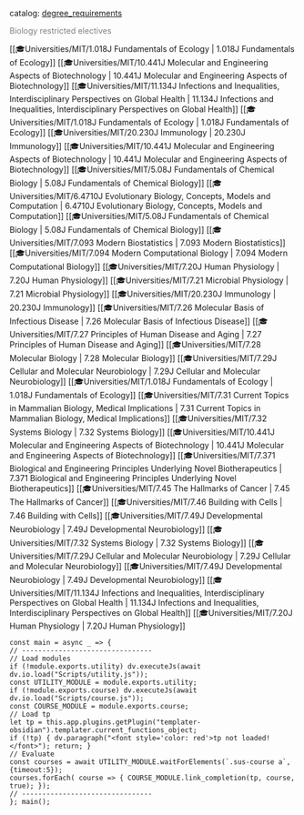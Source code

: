 catalog: [degree_requirements](https://eecsis.mit.edu/degree_requirements.html#BIORE)

<font style="color: grey">Biology restricted electives</font>

<span class="sus-course">[[🎓Universities/MIT/1.018J Fundamentals of Ecology | 1.018J Fundamentals of Ecology]]</span>
<span class="sus-course">[[🎓Universities/MIT/10.441J Molecular and Engineering Aspects of Biotechnology | 10.441J Molecular and Engineering Aspects of Biotechnology]]</span>
<span class="sus-course">[[🎓Universities/MIT/11.134J Infections and Inequalities, Interdisciplinary Perspectives on Global Health | 11.134J Infections and Inequalities, Interdisciplinary Perspectives on Global Health]]</span>
<span class="sus-course">[[🎓Universities/MIT/1.018J Fundamentals of Ecology | 1.018J Fundamentals of Ecology]]</span>
<span class="sus-course">[[🎓Universities/MIT/20.230J Immunology | 20.230J Immunology]]</span>
<span class="sus-course">[[🎓Universities/MIT/10.441J Molecular and Engineering Aspects of Biotechnology | 10.441J Molecular and Engineering Aspects of Biotechnology]]</span>
<span class="sus-course">[[🎓Universities/MIT/5.08J Fundamentals of Chemical Biology | 5.08J Fundamentals of Chemical Biology]]</span>
<span class="sus-course">[[🎓Universities/MIT/6.4710J Evolutionary Biology, Concepts, Models and Computation | 6.4710J Evolutionary Biology, Concepts, Models and Computation]]</span>
<span class="sus-course">[[🎓Universities/MIT/5.08J Fundamentals of Chemical Biology | 5.08J Fundamentals of Chemical Biology]]</span>
<span class="sus-course">[[🎓Universities/MIT/7.093 Modern Biostatistics | 7.093 Modern Biostatistics]]</span>
<span class="sus-course">[[🎓Universities/MIT/7.094 Modern Computational Biology | 7.094 Modern Computational Biology]]</span>
<span class="sus-course">[[🎓Universities/MIT/7.20J Human Physiology | 7.20J Human Physiology]]</span>
<span class="sus-course">[[🎓Universities/MIT/7.21 Microbial Physiology | 7.21 Microbial Physiology]]</span>
<span class="sus-course">[[🎓Universities/MIT/20.230J Immunology | 20.230J Immunology]]</span>
<span class="sus-course">[[🎓Universities/MIT/7.26 Molecular Basis of Infectious Disease | 7.26 Molecular Basis of Infectious Disease]]</span>
<span class="sus-course">[[🎓Universities/MIT/7.27 Principles of Human Disease and Aging | 7.27 Principles of Human Disease and Aging]]</span>
<span class="sus-course">[[🎓Universities/MIT/7.28 Molecular Biology | 7.28 Molecular Biology]]</span>
<span class="sus-course">[[🎓Universities/MIT/7.29J Cellular and Molecular Neurobiology | 7.29J Cellular and Molecular Neurobiology]]</span>
<span class="sus-course">[[🎓Universities/MIT/1.018J Fundamentals of Ecology | 1.018J Fundamentals of Ecology]]</span>
<span class="sus-course">[[🎓Universities/MIT/7.31 Current Topics in Mammalian Biology, Medical Implications | 7.31 Current Topics in Mammalian Biology, Medical Implications]]</span>
<span class="sus-course">[[🎓Universities/MIT/7.32 Systems Biology | 7.32 Systems Biology]]</span>
<span class="sus-course">[[🎓Universities/MIT/10.441J Molecular and Engineering Aspects of Biotechnology | 10.441J Molecular and Engineering Aspects of Biotechnology]]</span>
<span class="sus-course">[[🎓Universities/MIT/7.371 Biological and Engineering Principles Underlying Novel Biotherapeutics | 7.371 Biological and Engineering Principles Underlying Novel Biotherapeutics]]</span>
<span class="sus-course">[[🎓Universities/MIT/7.45 The Hallmarks of Cancer | 7.45 The Hallmarks of Cancer]]</span>
<span class="sus-course">[[🎓Universities/MIT/7.46 Building with Cells | 7.46 Building with Cells]]</span>
<span class="sus-course">[[🎓Universities/MIT/7.49J Developmental Neurobiology | 7.49J Developmental Neurobiology]]</span>
<span class="sus-course">[[🎓Universities/MIT/7.32 Systems Biology | 7.32 Systems Biology]]</span>
<span class="sus-course">[[🎓Universities/MIT/7.29J Cellular and Molecular Neurobiology | 7.29J Cellular and Molecular Neurobiology]]</span>
<span class="sus-course">[[🎓Universities/MIT/7.49J Developmental Neurobiology | 7.49J Developmental Neurobiology]]</span>
<span class="sus-course">[[🎓Universities/MIT/11.134J Infections and Inequalities, Interdisciplinary Perspectives on Global Health | 11.134J Infections and Inequalities, Interdisciplinary Perspectives on Global Health]]</span>
<span class="sus-course">[[🎓Universities/MIT/7.20J Human Physiology | 7.20J Human Physiology]]</span>

```dataviewjs
const main = async _ => {
// --------------------------------
// Load modules
if (!module.exports.utility) dv.executeJs(await dv.io.load("Scripts/utility.js"));
const UTILITY_MODULE = module.exports.utility;
if (!module.exports.course) dv.executeJs(await dv.io.load("Scripts/course.js"));
const COURSE_MODULE = module.exports.course;
// Load tp
let tp = this.app.plugins.getPlugin("templater-obsidian").templater.current_functions_object;
if (!tp) { dv.paragraph("<font style='color: red'>tp not loaded!</font>"); return; }
// Evaluate
const courses = await UTILITY_MODULE.waitForElements(`.sus-course a`, {timeout:5});
courses.forEach( course => { COURSE_MODULE.link_completion(tp, course, true); });
// --------------------------------
}; main();
```